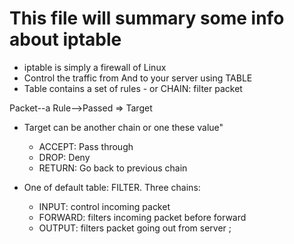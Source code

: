 # This file will summary some info about iptable
- iptable is simply a firewall of Linux
- Control the traffic from And to your server using TABLE
- Table contains a set of rules - or CHAIN: filter packet

Packet--a Rule-->Passed => Target

- Target can be another chain or one these value"
    + ACCEPT: Pass through
    + DROP: Deny
    + RETURN: Go back to previous chain

- One of default table: FILTER. Three chains:
    + INPUT: control incoming packet
    + FORWARD: filters incoming packet before forward 
    + OUTPUT: filters packet going out from server
    ;
 